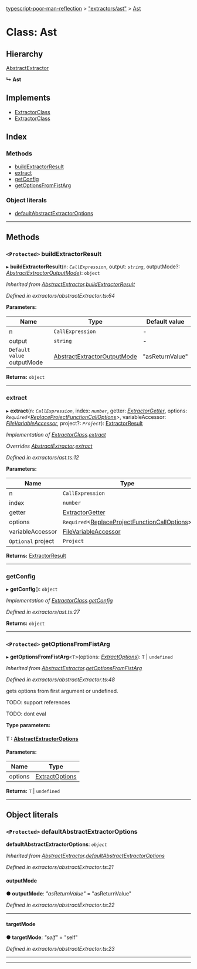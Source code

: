 [typescript-poor-man-reflection](../README.md) > ["extractors/ast"](../modules/_extractors_ast_.md) > [Ast](../classes/_extractors_ast_.ast.md)

# Class: Ast

## Hierarchy

 [AbstractExtractor](_extractors_abstractextractor_.abstractextractor.md)

**↳ Ast**

## Implements

* [ExtractorClass](../interfaces/_types_.extractorclass.md)
* [ExtractorClass](../interfaces/_types_.extractorclass.md)

## Index

### Methods

* [buildExtractorResult](_extractors_ast_.ast.md#buildextractorresult)
* [extract](_extractors_ast_.ast.md#extract)
* [getConfig](_extractors_ast_.ast.md#getconfig)
* [getOptionsFromFistArg](_extractors_ast_.ast.md#getoptionsfromfistarg)

### Object literals

* [defaultAbstractExtractorOptions](_extractors_ast_.ast.md#defaultabstractextractoroptions)

---

## Methods

<a id="buildextractorresult"></a>

### `<Protected>` buildExtractorResult

▸ **buildExtractorResult**(n: *`CallExpression`*, output: *`string`*, outputMode?: *[AbstractExtractorOutputMode](../modules/_extractors_abstractextractor_.md#abstractextractoroutputmode)*): `object`

*Inherited from [AbstractExtractor](_extractors_abstractextractor_.abstractextractor.md).[buildExtractorResult](_extractors_abstractextractor_.abstractextractor.md#buildextractorresult)*

*Defined in extractors/abstractExtractor.ts:64*

**Parameters:**

| Name | Type | Default value |
| ------ | ------ | ------ |
| n | `CallExpression` | - |
| output | `string` | - |
| `Default value` outputMode | [AbstractExtractorOutputMode](../modules/_extractors_abstractextractor_.md#abstractextractoroutputmode) | &quot;asReturnValue&quot; |

**Returns:** `object`

___
<a id="extract"></a>

###  extract

▸ **extract**(n: *`CallExpression`*, index: *`number`*, getter: *[ExtractorGetter](../modules/_types_.md#extractorgetter)*, options: *`Required`<[ReplaceProjectFunctionCallOptions](../interfaces/_types_.replaceprojectfunctioncalloptions.md)>*, variableAccessor: *[FileVariableAccessor](../modules/_types_.md#filevariableaccessor)*, project?: *`Project`*): [ExtractorResult](../interfaces/_types_.extractorresult.md)

*Implementation of [ExtractorClass](../interfaces/_types_.extractorclass.md).[extract](../interfaces/_types_.extractorclass.md#extract)*

*Overrides [AbstractExtractor](_extractors_abstractextractor_.abstractextractor.md).[extract](_extractors_abstractextractor_.abstractextractor.md#extract)*

*Defined in extractors/ast.ts:12*

**Parameters:**

| Name | Type |
| ------ | ------ |
| n | `CallExpression` |
| index | `number` |
| getter | [ExtractorGetter](../modules/_types_.md#extractorgetter) |
| options | `Required`<[ReplaceProjectFunctionCallOptions](../interfaces/_types_.replaceprojectfunctioncalloptions.md)> |
| variableAccessor | [FileVariableAccessor](../modules/_types_.md#filevariableaccessor) |
| `Optional` project | `Project` |

**Returns:** [ExtractorResult](../interfaces/_types_.extractorresult.md)

___
<a id="getconfig"></a>

###  getConfig

▸ **getConfig**(): `object`

*Implementation of [ExtractorClass](../interfaces/_types_.extractorclass.md).[getConfig](../interfaces/_types_.extractorclass.md#getconfig)*

*Defined in extractors/ast.ts:27*

**Returns:** `object`

___
<a id="getoptionsfromfistarg"></a>

### `<Protected>` getOptionsFromFistArg

▸ **getOptionsFromFistArg**<`T`>(options: *[ExtractOptions](../interfaces/_types_.extractoptions.md)*): `T` \| `undefined`

*Inherited from [AbstractExtractor](_extractors_abstractextractor_.abstractextractor.md).[getOptionsFromFistArg](_extractors_abstractextractor_.abstractextractor.md#getoptionsfromfistarg)*

*Defined in extractors/abstractExtractor.ts:48*

gets options from first argument or undefined.

TODO: support references

TODO: dont eval

**Type parameters:**

#### T :  [AbstractExtractorOptions](../interfaces/_extractors_abstractextractor_.abstractextractoroptions.md)
**Parameters:**

| Name | Type |
| ------ | ------ |
| options | [ExtractOptions](../interfaces/_types_.extractoptions.md) |

**Returns:** `T` \| `undefined`

___

## Object literals

<a id="defaultabstractextractoroptions"></a>

### `<Protected>` defaultAbstractExtractorOptions

**defaultAbstractExtractorOptions**: *`object`*

*Inherited from [AbstractExtractor](_extractors_abstractextractor_.abstractextractor.md).[defaultAbstractExtractorOptions](_extractors_abstractextractor_.abstractextractor.md#defaultabstractextractoroptions)*

*Defined in extractors/abstractExtractor.ts:21*

<a id="defaultabstractextractoroptions.outputmode"></a>

####  outputMode

**● outputMode**: *"asReturnValue"* = "asReturnValue"

*Defined in extractors/abstractExtractor.ts:22*

___
<a id="defaultabstractextractoroptions.targetmode"></a>

####  targetMode

**● targetMode**: *"self"* = "self"

*Defined in extractors/abstractExtractor.ts:23*

___

___

